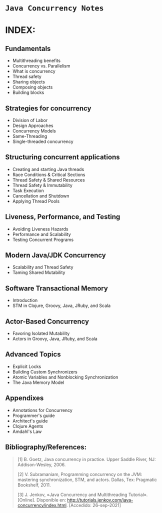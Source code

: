 # **`Java Concurrency Notes`**

# **INDEX:**

## Fundamentals

- Multithreading benefits
- Concurrency vs. Parallelism
- What is concurrency
- Thread safety
- Sharing objects
- Composing objects
- Building blocks

## Strategies for concurrency

- Division of Labor
- Design Approaches
- Concurrency Models
- Same-Threading
- Single-threaded concurrency

## Structuring concurrent applications

- Creating and starting Java threads
- Race Conditions & Critical Sections
- Thread Safety & Shared Resources
- Thread Safety & Immutability
- Task Execution
- Cancellation and Shutdown
- Applying Thread Pools

## Liveness, Performance, and Testing

- Avoiding Liveness Hazards
- Performance and Scalability
- Testing Concurrent Programs

## Modern Java/JDK Concurrency

- Scalability and Thread Safety
- Taming Shared Mutability

## Software Transactional Memory

- Introduction
- STM in Clojure, Groovy, Java, JRuby, and Scala

## Actor-Based Concurrency

- Favoring Isolated Mutability
- Actors in Groovy, Java, JRuby, and Scala

## Advanced Topics

- Explicit Locks
- Building Custom Synchronizers
- Atomic Variables and Nonblocking Synchronization
- The Java Memory Model

## Appendixes

- Annotations for Concurrency
- Programmer's guide
- Architect's guide
- Clojure Agents
- Amdahl's Law

## Bibliography/References:

> [1]
> B. Goetz, Java concurrency in practice. Upper Saddle River, NJ: Addison-Wesley, 2006.
> 
> [2]
> V. Subramaniam, Programming concurrency on the JVM: mastering synchronization, STM, and actors.
> Dallas, Tex: Pragmatic Bookshelf, 2011.
> 
> [3]
> J. Jenkov, «Java Concurrency and Multithreading Tutorial». [Online]. 
> Disponible en: http://tutorials.jenkov.com/java-concurrency/index.html. [Accedido: 26-sep-2021]

